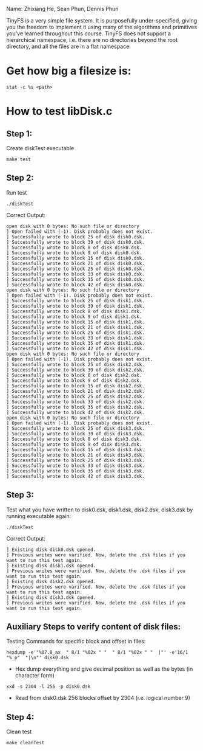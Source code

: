 Name: Zhixiang He, Sean Phun, Dennis Phun

TinyFS is a very simple file system. It is purposefully under-specified, giving you the freedom to
implement it using many of the algorithms and primitives you’ve learned throughout this course.
TinyFS does not support a hierarchical namespace, i.e. there are no directories beyond the root
directory, and all the files are in a flat namespace. 

# Get how big a filesize is:
```console
stat -c %s <path>
```

# How to test libDisk.c

## Step 1:
Create diskTest executable
```
make test
```

## Step 2:
Run test
```
./diskTest
```


Correct Output:
```
open disk with 0 bytes: No such file or directory
] Open failed with (-1). Disk probably does not exist.
] Successfully wrote to block 25 of disk disk0.dsk.
] Successfully wrote to block 39 of disk disk0.dsk.
] Successfully wrote to block 8 of disk disk0.dsk.
] Successfully wrote to block 9 of disk disk0.dsk.
] Successfully wrote to block 15 of disk disk0.dsk.
] Successfully wrote to block 21 of disk disk0.dsk.
] Successfully wrote to block 25 of disk disk0.dsk.
] Successfully wrote to block 33 of disk disk0.dsk.
] Successfully wrote to block 35 of disk disk0.dsk.
] Successfully wrote to block 42 of disk disk0.dsk.
open disk with 0 bytes: No such file or directory
] Open failed with (-1). Disk probably does not exist.
] Successfully wrote to block 25 of disk disk1.dsk.
] Successfully wrote to block 39 of disk disk1.dsk.
] Successfully wrote to block 8 of disk disk1.dsk.
] Successfully wrote to block 9 of disk disk1.dsk.
] Successfully wrote to block 15 of disk disk1.dsk.
] Successfully wrote to block 21 of disk disk1.dsk.
] Successfully wrote to block 25 of disk disk1.dsk.
] Successfully wrote to block 33 of disk disk1.dsk.
] Successfully wrote to block 35 of disk disk1.dsk.
] Successfully wrote to block 42 of disk disk1.dsk.
open disk with 0 bytes: No such file or directory
] Open failed with (-1). Disk probably does not exist.
] Successfully wrote to block 25 of disk disk2.dsk.
] Successfully wrote to block 39 of disk disk2.dsk.
] Successfully wrote to block 8 of disk disk2.dsk.
] Successfully wrote to block 9 of disk disk2.dsk.
] Successfully wrote to block 15 of disk disk2.dsk.
] Successfully wrote to block 21 of disk disk2.dsk.
] Successfully wrote to block 25 of disk disk2.dsk.
] Successfully wrote to block 33 of disk disk2.dsk.
] Successfully wrote to block 35 of disk disk2.dsk.
] Successfully wrote to block 42 of disk disk2.dsk.
open disk with 0 bytes: No such file or directory
] Open failed with (-1). Disk probably does not exist.
] Successfully wrote to block 25 of disk disk3.dsk.
] Successfully wrote to block 39 of disk disk3.dsk.
] Successfully wrote to block 8 of disk disk3.dsk.
] Successfully wrote to block 9 of disk disk3.dsk.
] Successfully wrote to block 15 of disk disk3.dsk.
] Successfully wrote to block 21 of disk disk3.dsk.
] Successfully wrote to block 25 of disk disk3.dsk.
] Successfully wrote to block 33 of disk disk3.dsk.
] Successfully wrote to block 35 of disk disk3.dsk.
] Successfully wrote to block 42 of disk disk3.dsk.
```

## Step 3:
Test what you have written to disk0.dsk, disk1.dsk, disk2.dsk, disk3.dsk by running executable again:
```
./diskTest
```


Correct Output:
```
] Existing disk disk0.dsk opened.
] Previous writes were varified. Now, delete the .dsk files if you want to run this test again.
] Existing disk disk1.dsk opened.
] Previous writes were varified. Now, delete the .dsk files if you want to run this test again.
] Existing disk disk2.dsk opened.
] Previous writes were varified. Now, delete the .dsk files if you want to run this test again.
] Existing disk disk3.dsk opened.
] Previous writes were varified. Now, delete the .dsk files if you want to run this test again.
```

## Auxiliary Steps to verify content of disk files:


Testing Commands for specific block and offset in files:

```
hexdump -e'"%07.8_ax  " 8/1 "%02x " "  " 8/1 "%02x " "  |"' -e'16/1  "%_p"  "|\n"' disk0.dsk
```
- Hex dump everything and give decimal position as well as the bytes (in character form)


```
xxd -s 2304 -l 256 -p disk0.dsk
```
- Read from disk0.dsk 256 blocks offset by 2304 (i.e. logical number 9)


## Step 4:
Clean test
```
make cleanTest
```